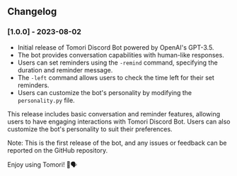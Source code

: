 ## Changelog

### [1.0.0] - 2023-08-02
- Initial release of Tomori Discord Bot powered by OpenAI's GPT-3.5.
- The bot provides conversation capabilities with human-like responses.
- Users can set reminders using the `-remind` command, specifying the duration and reminder message.
- The `-left` command allows users to check the time left for their set reminders.
- Users can customize the bot's personality by modifying the `personality.py` file.

This release includes basic conversation and reminder features, allowing users to have engaging interactions with Tomori Discord Bot. Users can also customize the bot's personality to suit their preferences.

Note: This is the first release of the bot, and any issues or feedback can be reported on the GitHub repository.

Enjoy using Tomori! 🤖🗣️
